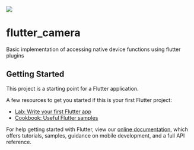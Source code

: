 <img src="https://miro.medium.com/max/1024/1*11p2PgKZblBwmepxmGex-w.png" />

# flutter_camera

Basic implementation of accessing native device functions using flutter plugins

## Getting Started

This project is a starting point for a Flutter application.

A few resources to get you started if this is your first Flutter project:

- [Lab: Write your first Flutter app](https://flutter.dev/docs/get-started/codelab)
- [Cookbook: Useful Flutter samples](https://flutter.dev/docs/cookbook)

For help getting started with Flutter, view our
[online documentation](https://flutter.dev/docs), which offers tutorials,
samples, guidance on mobile development, and a full API reference.
